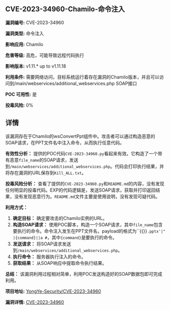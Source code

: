 ## CVE-2023-34960-Chamilo-命令注入

**漏洞编号:** CVE-2023-34960

**漏洞类型:** 命令注入

**影响应用:** Chamilo

**危害等级:** 高危，可能导致远程代码执行

**影响版本:** v1.11.* up to v1.11.18

**利用条件:** 需要网络访问，目标系统运行着存在漏洞的Chamilo版本，并且可以访问到/main/webservices/additional_webservices.php SOAP接口

**POC 可用性:** 是

**投毒风险:** 0%

## 详情

该漏洞存在于Chamilo的wsConvertPpt组件中。攻击者可以通过构造恶意的SOAP请求，在PPT文件名中注入命令，从而执行任意代码。 

**有效性分析：**
提供的POC代码`CVE-2023-34960.py`看起来有效。它构造了一个带有恶意`file_name`的SOAP请求，发送到`/main/webservices/additional_webservices.php`。代码会打印执行结果，并将存在漏洞的URL保存到`Kill_ALL.txt`。

**投毒风险分析：**
查看了提供的`CVE-2023-34960.py`和`README.md`的内容，没有发现任何明显的投毒代码。EXP的代码逻辑是，发送SOAP请求，获取并打印返回结果，没有发现恶意行为。`README.md`文件主要是使用说明，没有发现可疑代码。

**利用方式：**
1.  **确定目标：** 确定要攻击的Chamilo实例的URL。
2.  **构造SOAP请求：** 使用POC脚本，构造一个SOAP请求，其中`file_name`包含要执行的命令。命令注入发生在PPT文件名，payload的格式为``{{}}`.pptx'|" |{command}||a #`，其中`{command}`是要执行的命令。
3.  **发送请求：** 将SOAP请求发送到`/main/webservices/additional_webservices.php`。
4.  **执行命令：** 服务器执行注入的命令。
5.  **获取结果：**  从SOAP响应中提取命令执行结果。

**总结：**
该漏洞利用过程相对简单，利用POC发送构造好的SOAP数据包即可完成利用。

**项目地址:** [YongYe-Security/CVE-2023-34960](https://github.com/YongYe-Security/CVE-2023-34960)

**漏洞详情:** [CVE-2023-34960](https://nvd.nist.gov/vuln/detail/CVE-2023-34960)
